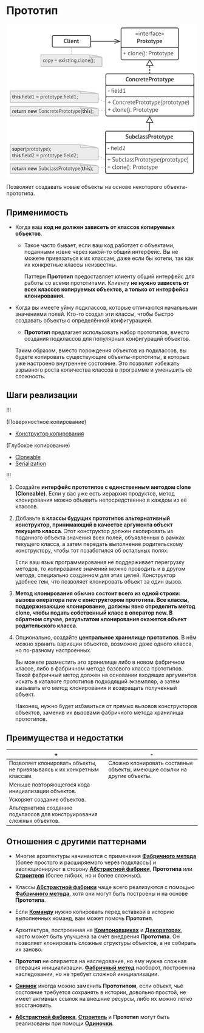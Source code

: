 # Прототип

![UML](/src/AdditionalDocs/uml/Prototype.png)

Позволяет создавать новые объекты на основе некоторого объекта-прототипа.

## Применимость
 
 - Когда ваш **код не должен зависеть от классов копируемых объектов**.

   - Такое часто бывает, если ваш код работает с объектами, поданными извне через какой-то общий интерфейс. Вы не можете привязаться к их классам, даже если бы хотели, так как их конкретные классы неизвестны.

     Паттерн **Прототип** предоставляет клиенту общий интерфейс для работы со всеми прототипами. Клиенту **не нужно зависеть от всех классов копируемых объектов, а только от интерфейса клонирования**.

 - Когда вы имеете уйму подклассов, которые отличаются начальными значениями полей. Кто-то создал эти классы, чтобы быстро создавать объекты с определённой конфигурацией.

   - **Прототип** предлагает использовать набор прототипов, вместо создания подклассов для популярных конфигураций объектов.

    Таким образом, вместо порождения объектов из подклассов, вы будете копировать существующие объекты-прототипы, в которых уже настроено внутреннее состояние. Это позволит избежать взрывного роста количества классов в программе и уменьшить её сложность.

## Шаги реализации
!!!

(Поверхностное копирование)
- [Конструктор копирования][Ex1]

(Глубокое копирование)
- [Cloneable][Ex2]
- [Serialization][Ex3]

!!!

1. Создайте **интерфейс прототипов с единственным методом clone (Cloneable)**. Если у вас уже есть иерархия продуктов, метод клонирования можно объявить непосредственно в каждом из её классов.

2. Добавьте **в классы будущих прототипов альтернативный конструктор, принимающий в качестве аргумента объект текущего класса**. Этот конструктор должен скопировать из поданного объекта значения всех полей, объявленных в рамках текущего класса, а затем передать выполнение родительскому конструктору, чтобы тот позаботился об остальных полях.

   Если ваш язык программирования не поддерживает перегрузку методов, то копирование значений можно проводить и в другом методе, специально созданном для этих целей. Конструктор удобнее тем, что позволяет клонировать объект за один вызов.

3. **Метод клонирования обычно состоит всего из одной строки: вызова оператора new с конструктором прототипа. Все классы, поддерживающие клонирование, должны явно определить метод clone, чтобы подать собственный класс в оператор new. В обратном случае, результатом клонирования окажется объект родительского класса**.

4. Опционально, создайте **центральное хранилище прототипов**. В нём можно хранить вариации объектов, возможно даже одного класса, но по-разному настроенных.

   Вы можете разместить это хранилище либо в новом фабричном классе, либо в фабричном методе базового класса прототипов. Такой фабричный метод должен на основании входящих аргументов искать в каталоге прототипов подходящий экземпляр, а затем вызывать его метод клонирования и возвращать полученный объект.

    Наконец, нужно будет избавиться от прямых вызовов конструкторов объектов, заменив их вызовами фабричного метода хранилища прототипов.

 ## Преимущества и недостатки
 
 | + | - |
 | ------ | ------ |
 |Позволяет клонировать объекты, не привязываясь к их конкретным классам.|Сложно клонировать составные объекты, имеющие ссылки на другие объекты.
 |Меньше повторяющегося кода инициализации объектов.
 |Ускоряет создание объектов.
 |Альтернатива созданию подклассов для конструирования сложных объектов.
 
## Отношения с другими паттернами

- Многие архитектуры начинаются с применения [**Фабричного метода**][Factory_method] (более простого и расширяемого через подклассы) и эволюционируют в сторону [**Абстрактной фабрики**][Abstract_Factory], **Прототипа** или [**Строителя**][Builder] (более гибких, но и более сложных).

- Классы [**Абстрактной фабрики**][Abstract_Factory] чаще всего реализуются с помощью [**Фабричного метода**][Factory_method], хотя они могут быть построены и на основе **Прототипа**.

- Если [**Команду**][Command] нужно копировать перед вставкой в историю выполненных команд, вам может помочь **Прототип**.

- Архитектура, построенная на [**Компоновщиках**][Composite] и [**Декораторах**][Decorator], часто может быть улучшена за счёт внедрения **Прототипа**. Он позволяет клонировать сложные структуры объектов, а не собирать их заново.

- **Прототип** не опирается на наследование, но ему нужна сложная операция инициализации. [**Фабричный метод**][Factory_method] наоборот, построен на наследовании, но не требует сложной инициализации.

- [**Снимок**][Memento] иногда можно заменить **Прототипом**, если объект, чьё состояние требуется сохранять в истории, довольно простой, не имеет активных ссылок на внешние ресурсы, либо их можно легко восстановить.

- [**Абстрактной фабрика**][Abstract_Factory], [**Строитель**][Builder] и **Прототип** могут быть реализованы при помощи [**Одиночки**][Singleton]. 

[Ex1]: </src/Creational/Prototype/Example/CopyConstructor/>
[Ex2]: </src/Creational/Prototype/Example/WithJDK/>
[Ex3]: </src/Creational/Prototype/Example/Serialization/>

[Abstract_Factory]: </src/Creational/Factorys/Abstract_Factory/Abstract_Factory.md>
[Factory_Method]: </src/Creational/Factorys/Factory_Method/Factory_Method.md>
[Builder]: </src/Creational/Builder/Builder.md>
[Prototype]: </src/Creational/Prototype/Prototype.md>
[Singleton]: </src/Creational/Singleton/Singleton.md>

[Adapter]: </src/Structural/Adapter/Adapter.md>
[Bridge]: </src/Structural/Bridge/Bridge.md>
[Composite]: </src/Structural/Composite/Composite.md>
[Decorator]: </src/Structural/Decorator/Decorator.md>
[Facade]: </src/Structural/Facade/Facade.md>
[Flyweight]: </src/Structural/Flyweight/Flyweight.md>
[Proxy]: </src/Structural/Proxy/Proxy.md>

[Chain_of_Responsibility]: </src/Behavioral/Chain_of_Responsibility/Chain_of_Responsibility.md>
[Command]: </src/Behavioral/Command/Command.md>
[Iterator]: </src/Behavioral/Iterator/Iterator.md>
[Mediator]: </src/Behavioral/Mediator/Mediator.md>
[Memento]: </src/Behavioral/Memento/Memento.md>
[Observer]: </src/Behavioral/Observer/Observer.md>
[State]: </src/Behavioral/State/State.md>
[Strategy]: </src/Behavioral/Strategy/Strategy.md>
[Template_Method]: </src/Behavioral/Template_Method/Template_Method.md>
[Visitor]: </src/Behavioral/Visitor/Visitor.md>
